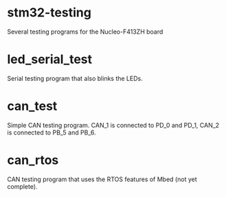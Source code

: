 # stm32-testing
Several testing programs for the Nucleo-F413ZH board

# led_serial_test
Serial testing program that also blinks the LEDs.

# can_test
Simple CAN testing program. CAN_1 is connected to PD_0 and PD_1, CAN_2 is connected to PB_5 and PB_6.

# can_rtos
CAN testing program that uses the RTOS features of Mbed (not yet complete).

